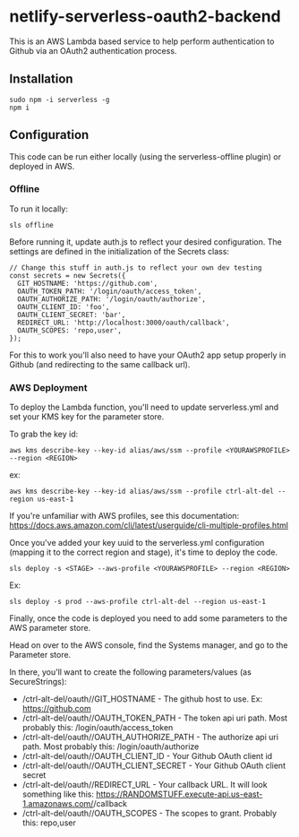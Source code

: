 # netlify-serverless-oauth2-backend

This is an AWS Lambda based service to help perform authentication to Github via an OAuth2 authentication process.


## Installation

```
sudo npm -i serverless -g
npm i
```

## Configuration

This code can be run either locally (using the serverless-offline plugin) or deployed in AWS.

### Offline

To run it locally:

```
sls offline
```

Before running it, update auth.js to reflect your desired configuration. The settings are defined in the initialization of the Secrets class:

```
// Change this stuff in auth.js to reflect your own dev testing
const secrets = new Secrets({
  GIT_HOSTNAME: 'https://github.com',
  OAUTH_TOKEN_PATH: '/login/oauth/access_token',
  OAUTH_AUTHORIZE_PATH: '/login/oauth/authorize',
  OAUTH_CLIENT_ID: 'foo',
  OAUTH_CLIENT_SECRET: 'bar',
  REDIRECT_URL: 'http://localhost:3000/oauth/callback',
  OAUTH_SCOPES: 'repo,user',
});
```

For this to work you'll also need to have your OAuth2 app setup properly in Github (and redirecting to the same callback url).

### AWS Deployment

To deploy the Lambda function, you'll need to update serverless.yml and set your KMS key for the parameter store.

To grab the key id:

```
aws kms describe-key --key-id alias/aws/ssm --profile <YOURAWSPROFILE> --region <REGION>
```

ex:

```
aws kms describe-key --key-id alias/aws/ssm --profile ctrl-alt-del --region us-east-1
```

If you're unfamiliar with AWS profiles, see this documentation: https://docs.aws.amazon.com/cli/latest/userguide/cli-multiple-profiles.html

Once you've added your key uuid to the serverless.yml configuration (mapping it to the correct region and stage), it's time to deploy the code.

```
sls deploy -s <STAGE> --aws-profile <YOURAWSPROFILE> --region <REGION>
```

Ex:

```
sls deploy -s prod --aws-profile ctrl-alt-del --region us-east-1
```

Finally, once the code is deployed you need to add some parameters to the AWS parameter store.

Head on over to the AWS console, find the Systems manager, and go to the Parameter store.

In there, you'll want to create the following parameters/values (as SecureStrings):

* /ctrl-alt-del/oauth/<STAGE>/GIT_HOSTNAME - The github host to use. Ex: https://github.com
* /ctrl-alt-del/oauth/<STAGE>/OAUTH_TOKEN_PATH - The token api uri path. Most probably this: /login/oauth/access_token
* /ctrl-alt-del/oauth/<STAGE>/OAUTH_AUTHORIZE_PATH - The authorize api uri path. Most probably this: /login/oauth/authorize 
* /ctrl-alt-del/oauth/<STAGE>/OAUTH_CLIENT_ID - Your Github OAuth client id
* /ctrl-alt-del/oauth/<STAGE>/OAUTH_CLIENT_SECRET - Your Github OAuth client secret
* /ctrl-alt-del/oauth/<STAGE>/REDIRECT_URL - Your callback URL. It will look something like this: https://RANDOMSTUFF.execute-api.us-east-1.amazonaws.com/<STAGE>/callback
* /ctrl-alt-del/oauth/<STAGE>/OAUTH_SCOPES - The scopes to grant. Probably this: repo,user

